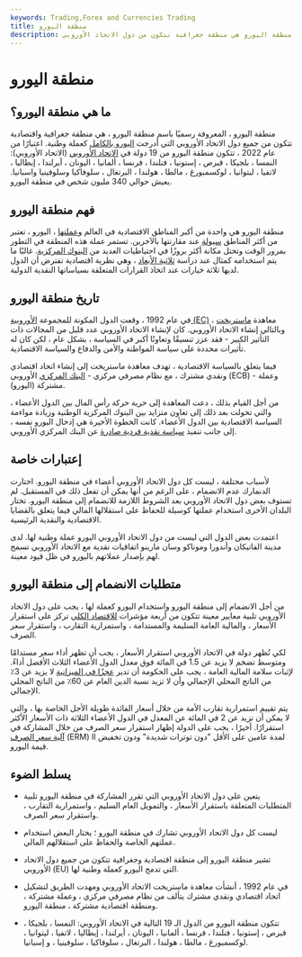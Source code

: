 ```yaml
---
keywords: Trading,Forex and Currencies Trading
title: منطقة اليورو
description: منطقة اليورو هي منطقة جغرافية تتكون من دول الاتحاد الأوروبي (EU) التي أدرجت اليورو بالكامل كعملة وطنية.
---
```


# منطقة اليورو
## ما هي منطقة اليورو؟

منطقة اليورو ، المعروفة رسميًا باسم منطقة اليورو ، هي منطقة جغرافية واقتصادية تتكون من جميع دول الاتحاد الأوروبي التي أدرجت [اليورو بالكامل](/euro) كعملة وطنية. اعتبارًا من عام 2022 ، تتكون منطقة اليورو من 19 دولة في [الاتحاد الأوروبي](/europeanunion) (الاتحاد الأوروبي): النمسا ، بلجيكا ، قبرص ، إستونيا ، فنلندا ، فرنسا ، ألمانيا ، اليونان ، أيرلندا ، إيطاليا ، لاتفيا ، ليتوانيا ، لوكسمبورغ ، مالطا ، هولندا ، البرتغال ، سلوفاكيا وسلوفينيا واسبانيا. يعيش حوالي 340 مليون شخص في منطقة اليورو.

## فهم منطقة اليورو

منطقة اليورو هي واحدة من أكبر المناطق الاقتصادية في العالم [وعملتها](/currency) ، اليورو ، تعتبر من أكثر المناطق [سيولة](/liquidasset) عند مقارنتها بالآخرين. تستمر عملة هذه المنطقة في التطور بمرور الوقت وتحتل مكانة أكثر بروزًا في احتياطيات العديد من [البنوك المركزية](/centralbank). غالبًا ما يتم استخدامه كمثال عند دراسة [ثلاثية الأبعاد](/trilemma) ، وهي نظرية اقتصادية تفترض أن الدول لديها ثلاثة خيارات عند اتخاذ القرارات المتعلقة بسياساتها النقدية الدولية.

## تاريخ منطقة اليورو

في عام 1992 ، وقعت الدول المكونة للمجموعة [الأوروبية (EC)](/european-community) معاهدة [ماستريخت](/maastricht-treaty) ، وبالتالي إنشاء الاتحاد الأوروبي. كان لإنشاء الاتحاد الأوروبي عدد قليل من المجالات ذات التأثير الكبير - فقد عزز تنسيقًا وتعاونًا أكبر في السياسة ، بشكل عام ، لكن كان له تأثيرات محددة على سياسة المواطنة والأمن والدفاع والسياسة الاقتصادية.

فيما يتعلق بالسياسة الاقتصادية ، تهدف معاهدة ماستريخت إلى إنشاء اتحاد اقتصادي ونقدي مشترك ، مع نظام مصرفي مركزي - [البنك المركزي](/europeancentralbank) الأوروبي (ECB) - وعملة مشتركة (اليورو).

من أجل القيام بذلك ، دعت المعاهدة إلى حرية حركة رأس المال بين الدول الأعضاء ، والتي تحولت بعد ذلك إلى تعاون متزايد بين البنوك المركزية الوطنية وزيادة مواءمة السياسة الاقتصادية بين الدول الأعضاء. كانت الخطوة الأخيرة هي إدخال اليورو نفسه ، إلى جانب تنفيذ [سياسة نقدية فردية صادرة](/monetarypolicy) عن البنك المركزي الأوروبي.

## إعتبارات خاصة

لأسباب مختلفة ، ليست كل دول الاتحاد الأوروبي أعضاء في منطقة اليورو. اختارت الدنمارك عدم الانضمام ، على الرغم من أنها يمكن أن تفعل ذلك في المستقبل. لم تستوف بعض دول الاتحاد الأوروبي بعد الشروط اللازمة للانضمام إلى منطقة اليورو. تختار البلدان الأخرى استخدام عملتها كوسيلة للحفاظ على استقلالها المالي فيما يتعلق بالقضايا الاقتصادية والنقدية الرئيسية.

اعتمدت بعض الدول التي ليست من دول الاتحاد الأوروبي اليورو عملة وطنية لها. لدى مدينة الفاتيكان وأندورا وموناكو وسان مارينو اتفاقيات نقدية مع الاتحاد الأوروبي تسمح لهم بإصدار عملاتهم باليورو في ظل قيود معينة.

## متطلبات الانضمام إلى منطقة اليورو

من أجل الانضمام إلى منطقة اليورو واستخدام اليورو كعملة لها ، يجب على دول الاتحاد الأوروبي تلبية معايير معينة تتكون من أربعة مؤشرات [للاقتصاد الكلي](/macroeconomics) تركز على استقرار الأسعار ، والمالية العامة السليمة والمستدامة ، واستمرارية التقارب ، واستقرار سعر الصرف.

لكي تُظهر دولة في الاتحاد الأوروبي استقرار الأسعار ، يجب أن تظهر أداء سعر مستدامًا ومتوسط تضخم لا يزيد عن 1.5 في المائة فوق معدل الدول الأعضاء الثلاث الأفضل أداءً. لإثبات سلامة المالية العامة ، يجب على الحكومة أن تدير [عجزًا في الميزانية](/fiscaldeficit) لا يزيد عن 3٪ من الناتج المحلي الإجمالي وأن لا تزيد نسبة الدين العام عن 60٪ من الناتج المحلي الإجمالي.

يتم تقييم استمرارية تقارب الأمة من خلال أسعار الفائدة طويلة الأجل الخاصة بها ، والتي لا يمكن أن تزيد عن 2 في المائة عن المعدل في الدول الأعضاء الثلاثة ذات الأسعار الأكثر استقرارًا. أخيرًا ، يجب على الدولة إظهار استقرار سعر الصرف من خلال المشاركة في [آلية سعر الصرف](/exchange-rate-mechanism) (ERM) II لمدة عامين على الأقل "دون توترات شديدة" ودون تخفيض قيمة اليورو.

## يسلط الضوء

- يتعين على دول الاتحاد الأوروبي التي تقرر المشاركة في منطقة اليورو تلبية المتطلبات المتعلقة باستقرار الأسعار ، والتمويل العام السليم ، واستمرارية التقارب ، واستقرار سعر الصرف.

- ليست كل دول الاتحاد الأوروبي تشارك في منطقة اليورو ؛ يختار البعض استخدام عملتهم الخاصة والحفاظ على استقلالهم المالي.

- تشير منطقة اليورو إلى منطقة اقتصادية وجغرافية تتكون من جميع دول الاتحاد الأوروبي (EU) التي تدمج اليورو كعملة وطنية لها.

- في عام 1992 ، أنشأت معاهدة ماستريخت الاتحاد الأوروبي ومهدت الطريق لتشكيل اتحاد اقتصادي ونقدي مشترك يتألف من نظام مصرفي مركزي ، وعملة مشتركة ، ومنطقة اقتصادية مشتركة ، منطقة اليورو.

- تتكون منطقة اليورو من الدول الـ 19 التالية في الاتحاد الأوروبي: النمسا ، بلجيكا ، قبرص ، إستونيا ، فنلندا ، فرنسا ، ألمانيا ، اليونان ، أيرلندا ، إيطاليا ، لاتفيا ، ليتوانيا ، لوكسمبورغ ، مالطا ، هولندا ، البرتغال ، سلوفاكيا ، سلوفينيا ، و إسبانيا.

